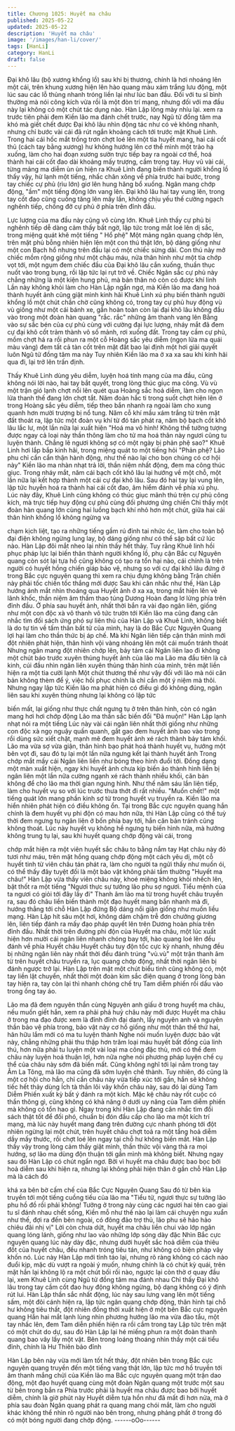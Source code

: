 ```yaml
---
title: Chương 1025: Huyết ma châu
published: 2025-05-22
updated: 2025-05-22
description: 'Huyết ma châu'
image: '/images/han-li/cover/'
tags: [HanLi]
category: HanLi
draft: false
---
```


Đại khô lâu (bộ xương khổng lồ) sau khi bị thương, chính là hơi
nhoáng lên một cái, trên khung xương hiện lên hào quang màu
xám trắng lưu động, một lúc sau các lỗ thủng nhanh tróng liền lại
như lúc ban đầu.
Đối với tu sĩ bình thường mà nói công kích vừa rồi là một đòn trí
mạng, nhưng đối với ma đầu này lại không có một chút tác dụng
nào.
Hàn Lập lông mày nhíu lại. xem ra trước tiên phải đem Kiền lão
ma đánh chết trước, nay Ngũ tử đồng tâm ma khó mà giết chết
được
Đại khô lâu nhìn động tác như có vẻ không nhanh, nhưng chỉ
bước vài cái đã rút ngắn khoảng cách tới trước mặt Khuê Linh.
Trong hai cái hốc mắt trống trơn chợt loé lên một tia huyết mang,
hai cái cốt thủ (cách tay bằng xương) hư không hướng lên cơ thể
mình một trảo hạ xuống, làm cho hai đoạn xương sườn trực tiếp
bay ra ngoài cơ thể, hoá thành hai cái cốt đao dài khoảng mấy
trượng, cầm trong tay.
Huy vũ vài cái, từng mảng ma diễm ùn ùn hiện ra
Khuê Linh đang biến thành người khổng lồ thấy vậy, hừ lạnh một
tiếng, nhấc chân xông về phía trước hai bước, trong tay chiếc cự
phủ (rìu lớn) giơ lên hung hăng bổ xuống.
Ngân mang chớp động, "ầm" một tiếng động lớn vang lên.
Đại khô lâu hai tay vung lên, trong tay cốt đao cũng cuồng tăng
lên mấy lần, không chịu yếu thế cường ngạch nghênh tiếp, chống
đỡ cự phủ ở phía trên đỉnh đầu.

Lực lượng của ma đầu này cũng vô cùng lớn.
Khuê Linh thấy cự phủ bị nghênh tiếp dễ dàng cảm thấy bất ngờ,
lập tức trong mắt loé lên dị sắc, trong miệng quát khẽ một tiếng "
Hổ phệ"
Một mảng ngân quang chớp lên, trên mặt phủ bỗng nhiên hiện lên
một con thú thật lớn, bộ dáng giống như một con Bạch hổ nhưng
trên đầu lại có một chiếc sừng dài.
Con thú này mở chiếc mồm rộng giống như một chậu máu, nửa
thân hình như một tia chớp vọt tới, một ngụm đem chiếc đầu của
Đại khô lâu cắn xuống, thuần thục nuốt vào trong bụng, rồi lập tức
lại rụt trở về.
Chiếc Ngân sắc cự phủ này chẳng những là một kiện hung phủ,
mà bản thân nó còn có được khí linh
Lần này không khỏi làm cho Hàn Lập ngẩn ngơ, mà Kiền lão ma
đang hoá thành huyết ảnh cũng giật mình kinh hãi
Khuê Linh xú phụ biến thành người khổng lồ một chút chần chờ
cũng không có, trong tay cự phủ huy động vù vù giống như một
cái bánh xe, gắn hoàn toàn còn lại đại khô lâu không đầu vào
trong một đoàn hàn quang
"rắc. rắc" những âm thanh vang lên
Bằng vào sự sắc bén của cự phủ cùng với cường đại lực lượng,
nháy mắt đã đem cự đại khô cốt trảm thành vô số mảnh, rơi
xuống đất.
Trong tay cầm cự phủ, mồm chợt há ra rồi phun ra một cỗ Hoàng
sắc yêu diễm (ngọn lửa ma quái màu vàng) đem tất cả tàn cốt
trên mặt đất bao lại định một hơi giải quyết luôn Ngũ tử đồng tâm
ma này
Tuy nhiên Kiền lão ma ở xa xa sau khi kinh hãi qua đi, lại trở lên
trấn định.

Thấy Khuê Linh dùng yêu diễm, luyện hoá tính mạng của ma đầu,
cũng không nói lời nào, hai tay bắt quyết, trong lòng thúc giục ma
công.
Vù vù một trận gió lạnh chợt nổi lên quét qua Hoàng sắc hoả
diễm, làm cho ngọn lửa thanh thế đang lớn chợt tắt.
Năm đoàn hắc ti trong suốt chợt hiện lên ở trong Hoàng sắc yêu
diễm, tiếp theo bắn nhanh ra ngoài
làm cho xung quanh hơn mười trượng bị nổ tung.
Năm cỗ khí mầu xám trắng từ trên mặt đất thoát ra, lập tức một
đoàn vụ khí từ đó tán phát ra, năm bộ bạch cốt khô lâu lắc lư, một
lần nữa lại xuất hiện
"Hoá ma vô hình! Không thể tưởng tượng được ngay cả loại này
thần thông làm cho tử ma hoá thân này ngươi cũng tu luyện
thành. Chẳng lẽ ngươi không sợ có một ngày bị phản phệ sao?"
Khuê Linh hơi lắp bắp kinh hãi, trong miệng quát to một tiếng hỏi
"Phản phệ? Lão phu chỉ cần cẩn thận hành động, như thế nào lại
cho bọn chúng có cơ hội này"
Kiền lão ma nhàn nhạt trả lời, thần niệm nhất động, đem ma công
thúc giục.
Trong nháy mắt, năm cái bạch cốt khô lâu lại hướng về một chỗ,
một lần nữa lại kết hợp thành một cái cự đại khô lâu. Sau đó hai
tay lại vung lên, lập tức huyễn hoá ra thành hai cái cốt đao, âm
hiểm đánh về phía xú phụ.
Lúc này đây, Khuê Linh cũng không có thúc giục mãnh thú trên cự
phủ công kích, mà trực tiếp huy động cự phủ cùng đối phương
ứng chiến
Chỉ thấy một đoàn hàn quang lớn cùng hai luồng bạch khí nhỏ
hơn một chút, giữa hai cái thân hình khổng lồ không ngừng va

chạm kịch liệt, tạo ra những tiếng gầm rú đinh tai nhức óc, làm
cho toàn bộ đại điện không ngừng lung lay, bộ dáng giống như có
thể sập bất cứ lúc nào.
Hàn Lập đôi mắt nheo lại nhìn thấy hết thảy. Tuy rằng Khuê linh
hồi phục pháp lực lại biến thân thành người khổng lồ, phụ cận
Bắc cự Nguyên quang còn sót lại tựa hồ cũng không có tạo ra tổn
hại nào, cái chính là trên người có huyết hồng chiến giáp bảo vệ,
nhưng so với cự đại khô lâu đứng ở trong Bắc cực nguyên quang
thì xem ra chịu đựng không bằng
Trận chiến này phải tốc chiến tốc thắng mới được
Sau khi cân nhắc như thế, Hàn Lập hướng ánh mắt nhìn thoáng
qua Huyết ảnh ở xa xa, trong mắt hiện lên vẻ lãnh khốc, thần
niệm âm thầm thao túng Dương Hoàn đang lơ lửng phía trên đỉnh
đầu.
Ở phía sau huyết ảnh, nhất thời bắn ra vài đạo ngân liên, giống
như một con độc xà vô thanh vô tức trườn tới
Kiền lão ma cũng đang cân nhắc tìm đối sách ứng phó sự liên thủ
của Hàn Lập và Khuê Linh, không biết là do tự tin về tấm thân bất
tử của mình, hay là do Bắc Cực Nguyên Quang lợi hại làm cho
thần thức bị áp chế.
Mà khi Ngân liên tiếp cận thân mình mới đột nhiên phát hiện, thân
hình vội vàng nhoáng lên một cái muốn tránh thoát
Nhưng ngân mang đột nhiên chớp lên, bảy tám cái Ngân liên lao
đi không một chút báo trước xuyên thủng huyết ảnh của lão ma
Lão ma đầu tiên là cả kinh, cúi đầu nhìn ngân liên xuyên thủng
thân hình của mình, trên mặt liền hiện ra một tia cười lạnh
Một chút thương thế như vậy đối với lão mà nói căn bản không
thèm để ý, việc hồi phục chính là chỉ cần một ý niệm mà thôi.
Nhưng ngay lập tức Kiền lão ma phát hiện có điều gì đó không
đúng, ngân liên sau khi xuyên thủng nhưng lại không có lập tức

biến mất, lại giống như thực chất ngưng tụ ở trên thân hình, còn
có ngân mang hơi hơi chớp động
Lão ma thần sắc biến đổi
"Đã muộn!"
Hàn Lập lạnh nhạt nói ra một tiếng
Lúc này vài cái ngân liên nhất thời giống như những con độc xà
ngọ nguậy quấn quanh, gắt gao đem huyết ảnh bao vào trong rồi
dùng sức xiết chặt, mạnh mẽ đem huyết ảnh xé rách thành bảy
tám khối.
Lão ma vừa sợ vừa giận, thân hình bạo phát hoá thành huyết vụ,
hướng một bên vọt đi, sau đó tụ lại một lần nữa ngưng kết lại
thành huyết ảnh
Trong chớp mắt mấy cái Ngân liên liền như bóng theo hình đuổi
tới. Đồng dạng một màn xuất hiện, ngay khi huyết ảnh chưa kịp
biến ảo thành hình liền bị ngân liên một lần nữa cường ngạnh xé
rách thành nhiều khối, căn bản không để cho lão ma thời gian
ngưng hình.
Như thế năm sáu lần liên tiếp, làm cho huyết vụ so với lúc trước
thưa thớt đi rất nhiều.
"Muốn chết!"
một tiếng quát lớn mang phần kinh sợ từ trong huyết vụ truyền ra.
Kiền lão ma hiển nhiên phát hiện có điều không ổn.
Tại trong Bắc cực nguyên quang hắn chính là đem huyết vụ phi
độn có mau hơn nữa, thì Hàn Lập cũng có thể tuỳ thời đem
ngưng tụ ngân liên ở bốn phía bay tới, hắn căn bản tránh cũng
không thoát.
Lúc này huyết vụ không hề ngưng tụ biến hình nữa, mà hướng
không trung tụ lại, sau khi huyết quang chớp động vài cái, trong

chớp mắt hiện ra một viên huyết sắc châu to bằng nắm tay
Hạt châu này đỏ tươi như máu, trên mặt hồng quang chớp động
một cách yêu dị, một cỗ huyết tinh từ viên châu tán phát ra, làm
cho người ta ngửi thấy như muốn ói, có thể thấy đây tuyệt đối là
một bảo vật không phải tầm thường
"Huyết ma châu!"
Hàn Lập vừa thấy viên châu này, khoé miệng không khỏi nhếch
lên, bật thốt ra một tiếng
"Ngươi thực sự tưởng lão phu sợ ngươi. Tiểu mệnh của ta ngươi
có giỏi tới đây lấy đi"
Thanh âm lão ma từ trong huyết châu truyền ra, sau đó châu liền
biến thành một đạo huyết mang bắn nhanh mà đi, hướng thẳng
tới chỗ Hàn Lập đứng
Bộ dáng nổi giận giống như muốn liều mạng.
Hàn Lập hít sâu một hơi, không dám chậm trễ đơn chưởng
giương lên, liên tiếp đánh ra mấy đạo pháp quyết lên trên Dương
hoàn phía trên đỉnh đầu.
Nhất thời trên đường phi độn của Huyết ma châu, một lúc xuất
hiện hơn mười cái ngân liên nhanh chóng bay tới, hào quang loé
lên đều đánh về phía Huyết châu
Huyết châu tuy độn tốc cực kỳ nhanh, nhưng đều bị những ngân
liên này nhất thời đều đánh trúng
"vù.vù" một trận thanh âm từ trên huyết châu truyền ra, lục quang
chớp động, nhất thời ngân liên bị đánh ngược trở lại.
Hàn Lập trên mặt một chút biểu tình cũng không có, một tay liền
lật chuyển, nhất thời một đoàn kim sắc điện quang ở trong lòng
bàn tay hiện ra, tay còn lại thì nhanh chóng chế trụ Tam diễm
phiến rồi dấu vào trong ống tay áo.

Lão ma đã đem nguyên thần cùng Nguyên anh giấu ở trong huyết
ma châu, nếu muốn giết hắn, xem ra phải phá huỷ châu này mới
được
Huyết ma châu ở trong ma đạo được xem là đỉnh đỉnh đại danh,
lấy nguyên anh và nguyên thần bảo vệ phía trong, bảo vật này cơ
hồ giống như một thân thể thứ hai, hãn hữu lắm mới có ma tu
luyện thành
Nghe nói muốn luyện được bảo vật này, chẳng những phải thu
thập hơn trăm loại máu huyết bất đồng của linh thú, hơn nữa phải
tu luyện một vài loại ma công đặc thù, mới có thể đem châu này
luyện hoá thuận lợi, hơn nữa nghe nói phương pháp luyện chế cụ
thể của châu này sớm đã biến mất. Cũng không nghĩ tới lại nằm
trong tay Âm La Tông, mà lão ma cũng đã sớm luyện chế thành.
Tuy nhiên, đó cũng là một cơ hội cho hắn, chỉ cần châu này vừa
tiếp xúc tới gần, hắn sẽ không tiếc hết thảy dùng Ích tà thần lôi
vây khốn châu này, sau đó lại dùng Tam Diễm Phiến xuất kỳ bất ý
đánh ra một kích.
Mặc kệ châu này rốt cuộc có thần thông gì, cũng không có khả
năng ở dưới uy năng của Tam diễm phiến mà không có tổn hao
gì.
Ngay trong khi Hàn Lập đang cân nhắc tìm đối sách thật tốt để đối
phó, chuẩn bị đón đầu cấp cho lão ma một kích trí mạng, mà lúc
này huyết mang đang trên đường cực nhanh phóng tới đột nhiên
ngừng lại một chút, trên huyết châu chợt toả ra một tầng hoả
diễm dầy mấy thước, rồi chợt loé lên ngay tại chỗ hư không biến
mất.
Hàn Lập thấy vậy trong lòng cảm thấy giật mình, thần thức vội
vàng thả ra mọi hướng, sợ lão ma dùng độn thuận tới gần mình
mà không biết.
Nhưng ngay sau đó Hàn Lập có chút ngẩn ngơ.
Bởi vì huyết ma châu được bao bọc bởi hoả diễm sau khi hiện ra,
nhưng lại không phải hiện thân ở gần chỗ Hàn Lập mà là cách đó

khá xa bên bờ cấm chế của Bắc Cực Nguyên Quang
Sau đó từ bên kia truyền tới một tiếng cuồng tiếu của lão ma
"Tiểu tử, ngươi thực sự tưởng lão phu hồ đồ rồi phải không!
Tưởng ở trong này cùng các ngươi hai tên cao giai tu sĩ đánh
nhau chết sống, Kiền mỗ như thế nào lại làm cái chuyện ngu xuẩn
như thế, đợi ra đến bên ngoài, có đông đảo trợ thủ, lão phu sẽ
hảo hảo chiêu đãi nhị vị"
Lời còn chưa dứt, huyết ma châu liền chui vào lớp ngân quang
lóng lánh, giống như lao vào những lớp sóng dày đặc
Nhìn Bắc cực nguyên quang lúc này dày đặc, nhưng dưới huyết
sắc hoả diễm của thiêu đốt của huyết châu, đều nhanh tróng tiêu
tán, như không có biện pháp vây khốn nó.
Lúc này Hàn Lập mới tỉnh táo lại, nhưng rõ ràng không có cách
nào đuổi kịp, mặc dù vượt ra ngoài ý muốn, nhưng chính là có
chút kỳ quái, trên mặt hắn lại không lộ ra một chút bối rối nào,
ngược lại còn thờ ơ quay đầu lại, xem Khuê Linh cùng Ngũ tử
đồng tâm ma đánh nhau
Chỉ thấy Đại khô lâu trong tay cầm cốt đao huy động không
ngừng, bộ dạng không có ý định rút lui.
Hàn Lập thần sắc nhất động, lúc này sau lưng vang lên một tiếng
sấm, một đôi cánh hiện ra, lập tức ngân quang chớp động, thân
hình tại chỗ hư không tiêu thất, đột nhiên đồng thời xuất hiện ở
một bên Bắc cực nguyên quang
Hắn hai mắt lạnh lùng nhìn phương hướng lão ma vừa đào tẩu,
một tay nhấc lên, đem Tam diễn phiến hiện ra rồi cầm trong tay
Lập tức trên mặt có một chút do dự, sau đó Hàn Lập lại hé miếng
phun ra một đoàn thanh quang bao vây lấy một vật.
Bên trong loáng thoáng nhìn thấy một cái tiểu đỉnh, chính là Hư
Thiên bảo đỉnh

Hàn Lập bên này vừa mới làm tốt hết thảy, đột nhiên bên trong
Bắc cực nguyên quang truyền đến một tiếng vang thật lớn, lập
tức mơ hồ truyền tới âm thanh mắng chửi của Kiền lão ma
Bắc cực nguyên quang một trận dao động, một đạo huyết quang
cùng một đoàn Ngân quang một trước một sau từ bên trong bắn
ra
Phía trước phải là huyết ma châu được bao bởi huyết diễm, chính
là giờ phút này Huyết diễm tựa hồn như đã mất đi hơn nửa, mà ở
phía sau đoàn Ngân quang phát ra quang mang chói mắt, làm
cho người khác không thể nhìn rõ người nào bên trong, nhưng
phảng phất ở trong đó có một bóng người đang chớp động.
------oOo------
